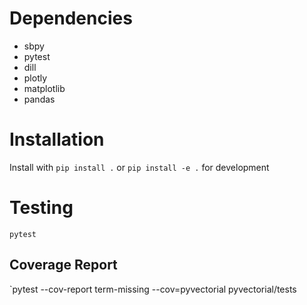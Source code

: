 # Dependencies
- sbpy
- pytest
- dill
- plotly
- matplotlib
- pandas

# Installation
Install with `pip install .` or `pip install -e .` for development

# Testing
`pytest`

## Coverage Report
`pytest --cov-report term-missing --cov=pyvectorial pyvectorial/tests
